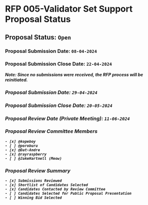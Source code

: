 # RFP 005-Validator Set Support Proposal Status

## Proposal Status: `Open`

### Proposal Submission Date: `08-04-2024`

### Proposal Submission Close Date: `22-04-2024`

<i><b>Note: <b>Since no submissions were received, the RFP process will be reinitiated. <i>

### Proposal Submission Date: `29-04-2024`

### Proposal Submission Close Date: `20-05-2024`

### Proposal Review Date (Private Meeting): `11-06-2024`

### Proposal Review Committee Members

    - [x] @kopeboy
    - [ ] @poroburu
    - [x] @Dat-Andre
    - [x] @rayraspberry
    - [ ] @JakeHartnell (Meow)

### Proposal Review Summary

    - [x] Submissions Reviewed
    - [x] Shortlist of Candidates Selected
    - [x] Candidates Contacted by Review Committee
    - [ ] Candidates Selected for Public Proposal Presentation
    - [ ] Winning Bid Selected
